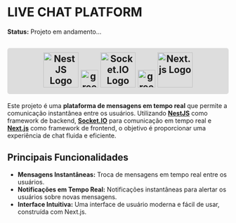 # LIVE CHAT PLATFORM

**Status:** Projeto em andamento...

<div align="center">
    <h2 style="background-color: #ddd; padding: 10px; border-radius: 5px;">
    <img src="https://nestjs.com/img/logo_text.svg" alt="NestJS Logo" height="80"/>
    <img src="https://img.icons8.com/fluency/48/000000/plus-math.png" alt="green plus sign" height="40"/>
    <img src="https://upload.wikimedia.org/wikipedia/commons/9/96/Socket-io.svg" alt="Socket.IO Logo" height="80"/>
    <img src="https://img.icons8.com/fluency/48/000000/plus-math.png" alt="green plus sign" height="40"/>
    <img src="https://upload.wikimedia.org/wikipedia/commons/8/8e/Nextjs-logo.svg" alt="Next.js Logo" height="80"/>
    </h2>
</div>

Este projeto é uma **plataforma de mensagens em tempo real** que permite a comunicação instantânea entre os usuários. Utilizando **[NestJS](https://nestjs.com/)** como framework de backend, **[Socket.IO](https://socket.io/)** para comunicação em tempo real e **[Next.js](https://nextjs.org/)** como framework de frontend, o objetivo é proporcionar uma experiência de chat fluida e eficiente.

## Principais Funcionalidades

- **Mensagens Instantâneas:** Troca de mensagens em tempo real entre os usuários.
- **Notificações em Tempo Real:** Notificações instantâneas para alertar os usuários sobre novas mensagens.
- **Interface Intuitiva:** Uma interface de usuário moderna e fácil de usar, construída com Next.js.
